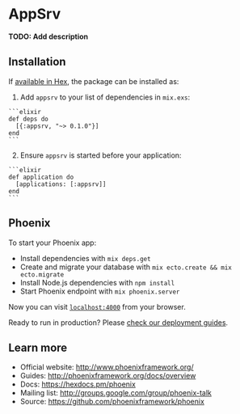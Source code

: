 # AppSrv

**TODO: Add description**

## Installation

If [available in Hex](https://hex.pm/docs/publish), the package can be installed as:

  1. Add `appsrv` to your list of dependencies in `mix.exs`:

    ```elixir
    def deps do
      [{:appsrv, "~> 0.1.0"}]
    end
    ```

  2. Ensure `appsrv` is started before your application:

    ```elixir
    def application do
      [applications: [:appsrv]]
    end
    ```

## Phoenix

To start your Phoenix app:

  * Install dependencies with `mix deps.get`
  * Create and migrate your database with `mix ecto.create && mix ecto.migrate`
  * Install Node.js dependencies with `npm install`
  * Start Phoenix endpoint with `mix phoenix.server`

Now you can visit [`localhost:4000`](http://localhost:4000) from your browser.

Ready to run in production? Please [check our deployment guides](http://www.phoenixframework.org/docs/deployment).

## Learn more

  * Official website: http://www.phoenixframework.org/
  * Guides: http://phoenixframework.org/docs/overview
  * Docs: https://hexdocs.pm/phoenix
  * Mailing list: http://groups.google.com/group/phoenix-talk
  * Source: https://github.com/phoenixframework/phoenix
